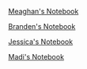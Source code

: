[Meaghan's Notebook](https://github.com/mwoody4/up221-meaghan/tree/main/Midterm)

[Branden's Notebook]([https://github.com/eigenstuffs/up221-branden/blob/main/midterm/midterm.ipynb](https://github.com/eigenstuffs/up221-branden/tree/main/midterm))

[Jessica's Notebook](https://github.com/jfay95/up221--Jessica/tree/main/Midterm)

[Madi's Notebook](https://github.com/madham6/up221-madi/tree/main/Week05)
